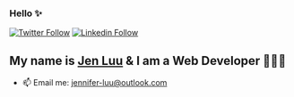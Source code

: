 ### Hello ✨
[![Twitter Follow](https://img.shields.io/twitter/follow/jenCodes?style=social)](https://twitter.com/jenCodes) 
[![Linkedin Follow](https://img.shields.io/badge/jenCodes-blue?style=flat&logo=linkedin&labelColor=blue)](https://www.linkedin.com/in/jenCodes/) 


## My name is [Jen Luu](https://jenCodes.com) & I am a Web Developer 👩🏻‍💻

<!-- - 💭 I’m currently working on ...
- 🌱 I’m currently learning ...
- 👩🏻‍💻 I'm employed at ... -->
- 📫 Email me: jennifer-luu@outlook.com
<!-- - 🧘🏻‍♀️ Pronouns: She/Her -->

<!-- ## Languages and Tools ✨ -->
<!-- <img width="35px" src="./icons/html5.png" align="left" alt="HTML5" title="HTML5">
<img width="35px" src="./icons/css3.png" align="left" alt="CSS3" title="CSS3">
<img width="35px" src="./icons/sass.png" align="left" alt="SCSS" title="SCSS">
<img width="35px" src="./icons/javascript.png" align="left" alt="JavaScript" title="JavaScript">
<img width="35px" src="./icons/react.png" align="left" alt="React.js" title="React.js">
<img width="35px" src="./icons/mysql.png" align="left" alt="MySQL" title="MySQL">
<img width="35px" src="./icons/vscode.png" align="left" alt="Visual Studio Code" title="Visual Studio Code"> -->

<!--
**luu-jennifer/luu-jennifer** is a ✨ _special_ ✨ repository because its `README.md` (this file) appears on your GitHub profile.

Here are some ideas to get you started:

- 🔭 I’m currently working on ...
- 🌱 I’m currently learning ...
- 👯 I’m looking to collaborate on ...
- 🤔 I’m looking for help with ...
- 💬 Ask me about ...
- 📫 How to reach me: ...
- 😄 Pronouns: ...
- ⚡ Fun fact: ...
-->
